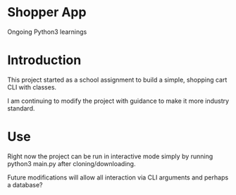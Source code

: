 # Shopper App
Ongoing Python3 learnings

# Introduction
This project started as a school assignment to build a simple,
shopping cart CLI with classes.

I am continuing to modify the project with guidance to make it
more industry standard.

# Use
Right now the project can be run in interactive mode simply by
running python3 main.py after cloning/downloading.

Future modifications will allow all interaction via CLI arguments
and perhaps a database?